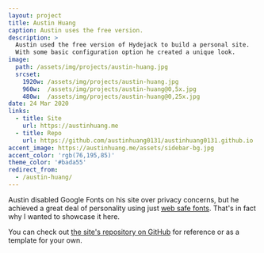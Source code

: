 ```yaml
---
layout: project
title: Austin Huang
caption: Austin uses the free version.
description: >
  Austin used the free version of Hydejack to build a personal site.
  With some basic configuration option he created a unique look.
image: 
  path: /assets/img/projects/austin-huang.jpg
  srcset:
    1920w: /assets/img/projects/austin-huang.jpg
    960w:  /assets/img/projects/austin-huang@0,5x.jpg
    480w:  /assets/img/projects/austin-huang@0,25x.jpg
date: 24 Mar 2020
links:
  - title: Site
    url: https://austinhuang.me
  - title: Repo
    url: https://github.com/austinhuang0131/austinhuang0131.github.io
accent_image: https://austinhuang.me/assets/sidebar-bg.jpg
accent_color: 'rgb(76,195,85)'
theme_color: '#bada55'
redirect_from:
  - /austin-huang/
---
```


Austin disabled Google Fonts on his site over privacy concerns, but he achieved a great deal of personality using just [web safe fonts](https://www.cssfontstack.com).
That's in fact why I wanted to showcase it here.

You can check out [the site's repository on GitHub](https://github.com/austinhuang0131/austinhuang0131.github.io) for reference or as a template for your own.
